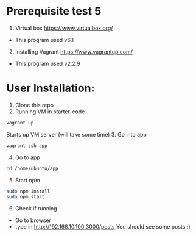 # Prerequisite test 5
1. Virtual box https://www.virtualbox.org/
- This program used v6.1
2. Installing Vagrant https://www.vagrantup.com/
- This program used v2.2.9

# User Installation:
1. Clone this repo
2. Running VM in starter-code
```bash
vagrant up
```
Starts up VM server (will take some time)
3. Go into app
```bash
vagrant ssh app
```
4. Go to app
```bash
cd /home/ubuntu/app
```
5. Start npm
```bash
sudo npm install
sudo npm start
```
6. Check if running
- Go to browser
- type in http://192.168.10.100:3000/posts
You should see some posts :)
